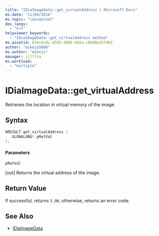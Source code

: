```yaml
---
title: "IDiaImageData::get_virtualAddress | Microsoft Docs"
ms.date: "11/04/2016"
ms.topic: "conceptual"
dev_langs:
  - "C++"
helpviewer_keywords:
  - "IDiaImageData::get_virtualAddress method"
ms.assetid: 67ecdc8c-d342-4d0b-b02a-c6b88e22fd02
author: "mikejo5000"
ms.author: "mikejo"
manager: jillfra
ms.workload:
  - "multiple"
---
```

# IDiaImageData::get_virtualAddress
Retrieves the location in virtual memory of the image.

## Syntax

```C++
HRESULT get_virtualAddress ( 
   ULONGLONG* pRetVal
);
```

#### Parameters
 `pRetVal`

[out] Returns the virtual address of the image.

## Return Value
 If successful, returns `S_OK`; otherwise, returns an error code.

## See Also
- [IDiaImageData](../../debugger/debug-interface-access/idiaimagedata.md)
